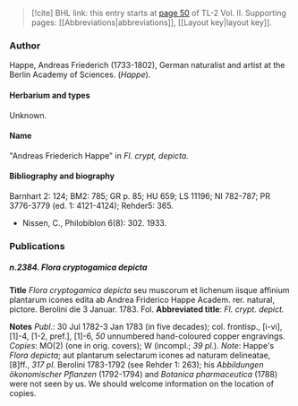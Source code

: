 > [!cite] BHL link: this entry starts at [page 50](https://www.biodiversitylibrary.org/item/103253#page/76/mode/1up) of TL-2 Vol. II.
> Supporting pages: [[Abbreviations|abbreviations]], [[Layout key|layout key]].

### Author

Happe, Andreas Friederich (1733-1802), German naturalist and artist at the Berlin Academy of Sciences. (*Happe*).

#### Herbarium and types

Unknown.

#### Name

"Andreas Friederich Happe" in *Fl. crypt, depicta.*

#### Bibliography and biography

Barnhart 2: 124; BM2: 785; GR p. 85; HU 659; LS 11196; NI 782-787; PR 3776-3779 (ed. 1: 4121-4124); Rehder5: 365.
- Nissen, C., Philobiblon 6(8): 302. 1933.

### Publications

##### n.2384. Flora cryptogamica depicta

**Title**
*Flora cryptogamica depicta* seu muscorum et lichenum iisque affinium plantarum icones edita ab Andrea Friderico Happe Academ. rer. natural, pictore. Berolini die 3 Januar. 1783. Fol.
**Abbreviated title**: *Fl. crypt. depict.*

**Notes**
*Publ*.: 30 Jul 1782-3 Jan 1783 (in five decades); col. frontisp., \[i-vi\], \[1\]-4, \[1-2, pref.\], \[1\]-6, *50* unnumbered hand-coloured copper engravings. *Copies*: MO(2) (one in orig. covers); W (incompl.; *39 pl.*).
*Note*: Happe's *Flora depicta*; aut plantarum selectarum icones ad naturam delineatae, \[8\]ff., *317 pl*. Berolini 1783-1792 (see Rehder 1: 263); his *Abbildungen ökonomischer Pflanzen* (1792-1794) and *Botanica pharmaceutica* (1788) were not seen by us. We should welcome information on the location of copies.

